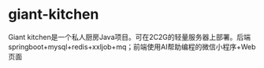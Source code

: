 # giant-kitchen
Giant kitchen是一个私人厨房Java项目。可在2C2G的轻量服务器上部署。后端springboot+mysql+redis+xxljob+mq；前端使用AI帮助编程的微信小程序+Web页面
